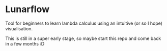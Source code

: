 # Lunarflow

Tool for beginners to learn lambda calculus using an intuitive (or so I hope) visualisation.

This is still in a super early stage, so maybe start this repo and come back in a few months :D
